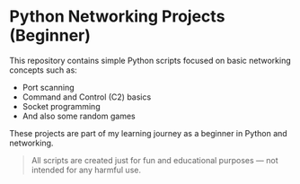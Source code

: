 # Python Networking Projects (Beginner)

This repository contains simple Python scripts focused on basic networking concepts such as:

- Port scanning
- Command and Control (C2) basics
- Socket programming
- And also some random games 

These projects are part of my learning journey as a beginner in Python and networking.

> All scripts are created just for fun and educational purposes — not intended for any harmful use.
